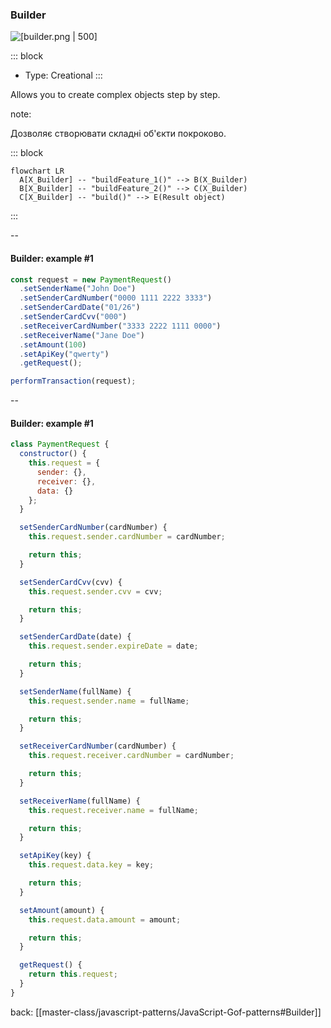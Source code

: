 ### Builder <!-- element style="display:none" -->


<split left="1" right="1">

![[builder.png | 500]](./imgs/builder.png)

::: block <!-- element style="display: flex; font-size: 2rem" align="center"  -->
- Type: Creational
::: 

</split>

Allows you to create complex objects step by step.

note:

Дозволяє створювати складні об'єкти покроково.

::: block <!-- element style="display: none;" -->
```mermaid
flowchart LR
  A[X_Builder] -- "buildFeature_1()" --> B(X_Builder)
  B[X_Builder] -- "buildFeature_2()" --> C(X_Builder)
  C[X_Builder] -- "build()" --> E(Result object)
```
:::

--

#### Builder: example #1

```js
const request = new PaymentRequest()
  .setSenderName("John Doe")
  .setSenderCardNumber("0000 1111 2222 3333")
  .setSenderCardDate("01/26")
  .setSenderCardCvv("000")
  .setReceiverCardNumber("3333 2222 1111 0000")
  .setReceiverName("Jane Doe")
  .setAmount(100)
  .setApiKey("qwerty")
  .getRequest();

performTransaction(request);
```

--

#### Builder: example #1

```js [|13, 19, 25, 31, 37, 43, 49, 55, 59]
class PaymentRequest {
  constructor() {
    this.request = {
      sender: {},
      receiver: {},
      data: {}
    };
  }

  setSenderCardNumber(cardNumber) {
    this.request.sender.cardNumber = cardNumber;

    return this;
  }

  setSenderCardCvv(cvv) {
    this.request.sender.cvv = cvv;

    return this;
  }

  setSenderCardDate(date) {
    this.request.sender.expireDate = date;

    return this;
  }

  setSenderName(fullName) {
    this.request.sender.name = fullName;

    return this;
  }

  setReceiverCardNumber(cardNumber) {
    this.request.receiver.cardNumber = cardNumber;

    return this;
  }

  setReceiverName(fullName) {
    this.request.receiver.name = fullName;

    return this;
  }

  setApiKey(key) {
    this.request.data.key = key;

    return this;
  }

  setAmount(amount) {
    this.request.data.amount = amount;

    return this;
  }

  getRequest() {
    return this.request;
  }
}
```

back: [[master-class/javascript-patterns/JavaScript-Gof-patterns#Builder]] <!-- element style="display:none" -->
